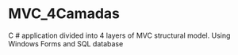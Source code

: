 # MVC_4Camadas 
C # application divided into 4 layers of MVC structural model. Using Windows Forms and SQL database
